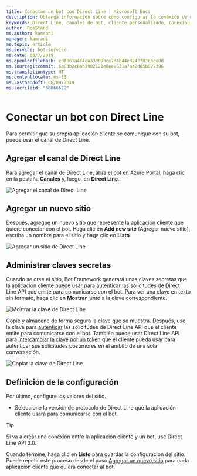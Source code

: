 ```yaml
---
title: Conectar un bot con Direct Line | Microsoft Docs
description: Obtenga información sobre cómo configurar la conexión de un bot con Direct Line.
keywords: Direct Line, canales de bot, cliente personalizado, conexión con canales, configuración
author: RobStand
ms.author: kamrani
manager: kamrani
ms.topic: article
ms.service: bot-service
ms.date: 08/7/2019
ms.openlocfilehash: edfb61a4f4ca33089bce7d4b44ed242f83cbcc0d
ms.sourcegitcommit: 6a83b2c8ab2902121e8ee9531a7aa2d85b827396
ms.translationtype: HT
ms.contentlocale: es-ES
ms.lasthandoff: 08/09/2019
ms.locfileid: "68866622"
---
```

# <a name="connect-a-bot-to-direct-line"></a>Conectar un bot con Direct Line

Para permitir que su propia aplicación cliente se comunique con su bot, puede usar el canal de Direct Line. 

## <a name="add-the-direct-line-channel"></a>Agregar el canal de Direct Line

Para agregar el canal de Direct Line, abra el bot en [Azure Portal](https://portal.azure.com/), haga clic en la pestaña **Canales** y, luego, en **Direct Line**.

![Agregar el canal de Direct Line](media/bot-service-channel-connect-directline/directline-addchannel.png)

## <a name="add-new-site"></a>Agregar un nuevo sitio

Después, agregue un nuevo sitio que represente la aplicación cliente que quiere conectar con el bot. Haga clic en **Add new site** (Agregar nuevo sitio), escriba un nombre para el sitio y haga clic en **Listo**.

![Agregar un sitio de Direct Line](media/bot-service-channel-connect-directline/directline-addsite.png)

## <a name="manage-secret-keys"></a>Administrar claves secretas

Cuando se cree el sitio, Bot Framework generará unas claves secretas que la aplicación cliente puede usar para [autenticar](~/rest-api/bot-framework-rest-direct-line-3-0-authentication.md) las solicitudes de Direct Line API que emite para comunicarse con el bot. Para ver una clave en texto sin formato, haga clic en **Mostrar** junto a la clave correspondiente.

![Mostrar la clave de Direct Line](media/bot-service-channel-connect-directline/directline-showkey.png)

Copie y almacene de forma segura la clave que se muestra. Después, use la clave para [autenticar](~/rest-api/bot-framework-rest-direct-line-3-0-authentication.md) las solicitudes de Direct Line API que el cliente emite para comunicarse con el bot.
También puede usar Direct Line API para [intercambiar la clave por un token](~/rest-api/bot-framework-rest-direct-line-3-0-authentication.md#generate-token) que el cliente pueda usar para autenticar sus solicitudes posteriores en el ámbito de una sola conversación.

![Copiar la clave de Direct Line](media/bot-service-channel-connect-directline/directline-copykey.png)

## <a name="configure-settings"></a>Definición de la configuración

Por último, configure los valores del sitio.

- Seleccione la versión de protocolo de Direct Line que la aplicación cliente usará para comunicarse con el bot.

> [!TIP]
> Si va a crear una conexión entre la aplicación cliente y un bot, use Direct Line API 3.0.

Cuando termine, haga clic en **Listo** para guardar la configuración del sitio. Puede repetir este proceso desde el paso [Agregar un nuevo sitio](#add-new-site) para cada aplicación cliente que quiera conectar al bot.

